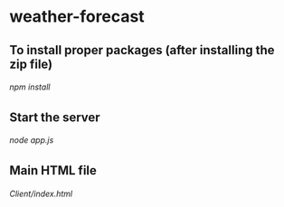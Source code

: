 # weather-forecast

## To install proper packages (after installing the zip file)
###### npm install

## Start the server
###### node app.js

## Main HTML file
###### Client/index.html
